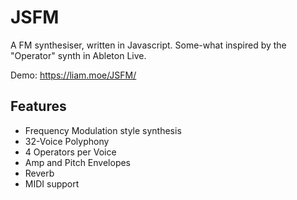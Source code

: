 # JSFM

A FM synthesiser, written in Javascript. Some-what inspired by the "Operator" synth in Ableton Live.

Demo: https://liam.moe/JSFM/

## Features

* Frequency Modulation style synthesis
* 32-Voice Polyphony
* 4 Operators per Voice
* Amp and Pitch Envelopes
* Reverb
* MIDI support
